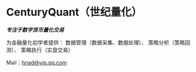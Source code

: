 # CenturyQuant（世纪量化）

*****专注于数字货币量化交易*****

为金融量化初学者提供：
数据管理（数据采集、数据处理）、
策略分析（策略回测）、
策略执行（实盘交易）

Mail：hnad@vip.qq.com

